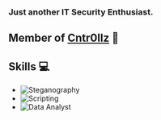 ### Just another IT Security Enthusiast.
## Member of [Cntr0llz](https://www.cntr0llz.com) :fox_face:
## Skills :computer:
* ![Steganography](https://img.shields.io/badge/-Steganography-blue)
* ![Scripting](https://img.shields.io/badge/-Scripting-green)
* ![Data Analyst](https://img.shields.io/badge/-Data%20Analyst-orange)

